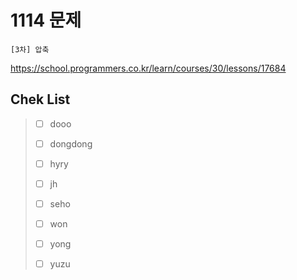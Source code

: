 # 1114 문제

```
[3차] 압축
```

https://school.programmers.co.kr/learn/courses/30/lessons/17684

## Chek List

> - [ ] dooo
> 
> - [ ] dongdong
> 
> - [ ] hyry
> 
> - [ ] jh
> 
> - [ ] seho
> 
> - [ ] won
> 
> - [ ] yong
> 
> - [ ] yuzu
